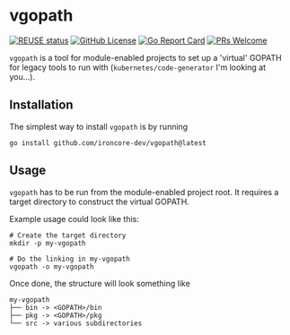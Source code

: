 # vgopath

[![REUSE status](https://api.reuse.software/badge/github.com/ironcore-dev/vgopath)](https://api.reuse.software/info/github.com/ironcore-dev/vgopath)
[![GitHub License](https://img.shields.io/static/v1?label=License&message=Apache-2.0&color=blue)](LICENSE)
[![Go Report Card](https://goreportcard.com/badge/github.com/ironcore-dev/vgopath)](https://goreportcard.com/report/github.com/ironcore-dev/vgopath)
[![PRs Welcome](https://img.shields.io/badge/PRs-welcome-brightgreen.svg)](https://makeapullrequest.com)

`vgopath` is a tool for module-enabled projects to set up a 'virtual' GOPATH for
legacy tools to run with (`kubernetes/code-generator` I'm looking at you...).

## Installation

The simplest way to install `vgopath` is by running

```shell
go install github.com/ironcore-dev/vgopath@latest
```

## Usage

`vgopath` has to be run from the module-enabled project root. It requires a
target directory to construct the virtual GOPATH.

Example usage could look like this:

```shell
# Create the target directory
mkdir -p my-vgopath

# Do the linking in my-vgopath
vgopath -o my-vgopath
```

Once done, the structure will look something like

```
my-vgopath
├── bin -> <GOPATH>/bin
├── pkg -> <GOPATH>/pkg
└── src -> various subdirectories
```
